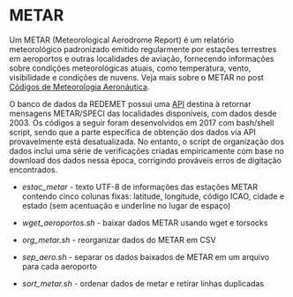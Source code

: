 # METAR

Um METAR (Meteorological Aerodrome Report) é um relatório meteorológico padronizado emitido regularmente por estações terrestres em aeroportos e outras localidades de aviação, fornecendo informações sobre condições meteorológicas atuais, como temperatura, vento, visibilidade e condições de nuvens. Veja mais sobre o METAR no post [Códigos de Meteorologia Aeronáutica](https://www.monolitonimbus.com.br/codigos-de-meteorologia-aeronautica).

O banco de dados da REDEMET possui uma [API](https://ajuda.decea.mil.br/base-de-conhecimento/api-redemet-mensagem-metar/) destina à retornar mensagens METAR/SPECI das localidades disponíveis, com dados desde 2003. Os códigos a seguir foram desenvolvidos em 2017 com bash/shell script, sendo que a parte específica de obtenção dos dados via API provavelmente está desatualizada. No entanto, o script de organização dos dados inclui uma série de verificações criadas empiricamente com base no download dos dados nessa época, corrigindo prováveis erros de digitação encontrados.

- *estac_metar* - texto UTF-8 de informações das estações METAR contendo cinco colunas fixas: latitude, longitude, código ICAO, cidade e estado (sem acentuação e underline no lugar de espaço)

- *wget_aeroportos.sh* - baixar dados METAR usando wget e torsocks

- *org_metar.sh* - reorganizar dados do METAR em CSV

- *sep_aero.sh* - separar os dados baixados de METAR em um arquivo para cada aeroporto

- *sort_metar.sh* - ordenar dados de metar e retirar linhas duplicadas

